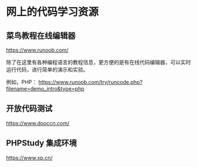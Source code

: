 # 网上的代码学习资源

## 菜鸟教程在线编辑器

https://www.runoob.com/

除了在这里有各种编程语言的教程信息，更方便的是有在线代码编辑器，可以实时运行代码，进行简单的演示和实验。

例如，PHP： https://www.runoob.com/try/runcode.php?filename=demo_intro&type=php

## 开放代码测试

https://www.dooccn.com/

## PHPStudy 集成环境

https://www.xp.cn/
